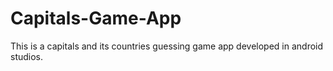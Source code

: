 # Capitals-Game-App
This is a capitals and its countries guessing game app developed in android studios.
